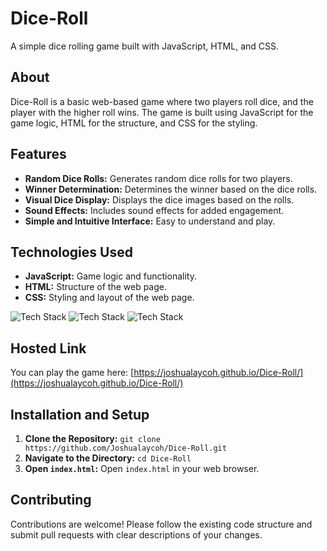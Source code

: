 # Dice-Roll

A simple dice rolling game built with JavaScript, HTML, and CSS.

## About

Dice-Roll is a basic web-based game where two players roll dice, and the player with the higher roll wins. The game is built using JavaScript for the game logic, HTML for the structure, and CSS for the styling.

## Features

-   **Random Dice Rolls:** Generates random dice rolls for two players.
-   **Winner Determination:** Determines the winner based on the dice rolls.
-   **Visual Dice Display:** Displays the dice images based on the rolls.
-   **Sound Effects:** Includes sound effects for added engagement.
-   **Simple and Intuitive Interface:** Easy to understand and play.

## Technologies Used

-   **JavaScript:** Game logic and functionality.
-   **HTML:** Structure of the web page.
-   **CSS:** Styling and layout of the web page.

![Tech Stack](https://img.shields.io/badge/JavaScript-F7DF1E?style=for-the-badge&logo=javascript&logoColor=black)
![Tech Stack](https://img.shields.io/badge/HTML-E34F26?style=for-the-badge&logo=html5&logoColor=white)
![Tech Stack](https://img.shields.io/badge/CSS-1572B6?style=for-the-badge&logo=css3&logoColor=white)

## Hosted Link

You can play the game here: [https://joshualaycoh.github.io/Dice-Roll/](https://joshualaycoh.github.io/Dice-Roll/)

## Installation and Setup

1.  **Clone the Repository:** `git clone https://github.com/Joshualaycoh/Dice-Roll.git`
2.  **Navigate to the Directory:** `cd Dice-Roll`
3.  **Open `index.html`:** Open `index.html` in your web browser.

## Contributing

Contributions are welcome! Please follow the existing code structure and submit pull requests with clear descriptions of your changes.
